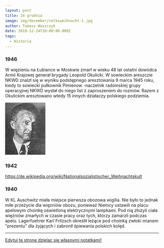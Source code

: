 ```yaml
---
layout: post
title: 24 grudnia
image: img/december/volksweihnacht-1.jpg
author: Tomasz Waszczyk
date: 2018-12-24T10:00:00.000Z
tags:
  - Historia
---
```


### 1946

W więzieniu na Łubiance w Moskwie zmarł w wieku 48 lat ostatni dowódca Armii Krajowej generał brygady Leopold Okulicki.
W sowieckim areszczie NKWD znalzł się w wyniku podstępnego aresztowania 9 marca 1945 roku, kiedy to sowiecki pułkownik Pimienow -naczelnik radomskiej grupy operacyjnej NKWD wysłał do niego list z zaproszeniem do rozmów. Razem z Okulickim aresztowano wtedy 15 innych działaczy polskiego podziemia.

<img src="./img/december/okulicki.jpg"/><br>

### 1942

https://de.wikipedia.org/wiki/Nationalsozialistischer_Weihnachtskult

### 1940

W KL Auschwitz miała miejsce pierwsza obozowa wigilia. Nie było to jednak miłe przeżycie dla więzniów obozu, ponieważ Niemcy ustawili na placu apelowym
choinkę oświetloną elektrycznymi lampkami. Pod nią złożyli ciała więźniów zmarłych w czasie pracy oraz tych, którzy zamarzli podczas
apelu. Lagerfuehrer Karl Fritzsch określił leżące pod choinką zwłoki mianem "prezentu" dla żyjących i zabronił śpiewania polskich kolęd.

---

<a href="https://github.com/TomaszWaszczyk/historia.waszczyk.com/edit/master/src/content/december-24.md" target="_blank">Edytuj tę stronę dzieląc się własnymi notatkami!</a>
